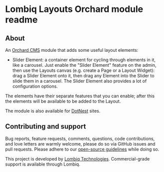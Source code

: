 # Lombiq Layouts Orchard module readme


## About

An [Orchard CMS](http://orchardproject.net/) module that adds some useful layout elements:

- Slider Element: a container element for cycling through elements in it, like a carousel. Just enable the "Slider Element" feature on the admin, then use the Layouts canvas (e.g. create a Page or a Layout Widget): drag a Slider Element onto it, then drag any Element into the Slider to slide them in a carousel. The Slider Element also provides a lot of configuration options.

The elements have their separate features that you can enable; after this the elements will be available to be added to the Layout.

The module is also available for [DotNest](http://dotnest.com/) sites.


## Contributing and support

Bug reports, feature requests, comments, questions, code contributions, and love letters are warmly welcome, please do so via GitHub issues and pull requests. Please adhere to our [open-source guidelines](https://lombiq.com/open-source-guidelines) while doing so.

This project is developed by [Lombiq Technologies](https://lombiq.com/). Commercial-grade support is available through Lombiq.